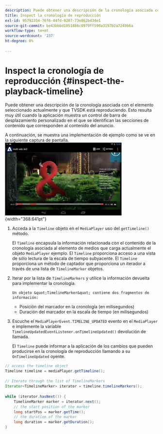 ```yaml
---
description: Puede obtener una descripción de la cronología asociada con el elemento seleccionado actualmente y que TVSDK está reproduciendo. Esto resulta muy útil cuando la aplicación muestra un control de barra de desplazamiento personalizado en el que se identifican las secciones de contenido que corresponden al contenido del anuncio.
title: Inspect la cronología de reproducción
exl-id: 95792354-76f6-44fd-9207-73e862b434e1
source-git-commit: be43bbbd1051886c8979ff590a3197b2a7249b6a
workflow-type: tm+mt
source-wordcount: '237'
ht-degree: 0%

---
```


# Inspect la cronología de reproducción {#inspect-the-playback-timeline}

Puede obtener una descripción de la cronología asociada con el elemento seleccionado actualmente y que TVSDK está reproduciendo. Esto resulta muy útil cuando la aplicación muestra un control de barra de desplazamiento personalizado en el que se identifican las secciones de contenido que corresponden al contenido del anuncio.

A continuación, se muestra una implementación de ejemplo como se ve en la siguiente captura de pantalla.  ![](assets/inspect-playback.jpg){width="368.641pt"}

1. Acceda a la `Timeline` objeto en el `MediaPlayer` uso del `getTimeline()` método.

   El `Timeline` encapsula la información relacionada con el contenido de la cronología asociada al elemento de medios que carga actualmente el objeto `MediaPlayer` ejemplo. El `Timeline` proporciona acceso a una vista de sólo lectura de la escala de tiempo subyacente. El `Timeline` proporciona un método de captador que proporciona un iterador a través de una lista de `TimelineMarker` objetos.

1. Iterar por la lista de `TimelineMarkers` y utilice la información devuelta para implementar la cronología.

       Un objeto &quot;TimelineMarker&quot; contiene dos fragmentos de información:
   
   * Posición del marcador en la cronología (en milisegundos)
   * Duración del marcador en la escala de tiempo (en milisegundos)

1. Escuche el `MediaPlayerEvent.TIMELINE_UPDATED` evento en el `MediaPlayer` e implemente la variable `TimelineUpdatedEventListener.onTimelineUpdated()` devolución de llamada.

   El `Timeline` puede informar a la aplicación de los cambios que pueden producirse en la cronología de reproducción llamando a su `OnTimelineUpdated` oyente.

```java
// access the timeline object 
Timeline timeline = mediaPlayer.getTimeline(); 
 
// Iterate through the list of TimelineMarkers 
Iterator<TimelineMarker> iterator = timeline.timelineMarkers(); 
 
while (iterator.hasNext()) { 
    TimelineMarker marker = iterator.next(); 
    // the start position of the marker 
    long startPos = marker.getTime(); 
    // the duration of the marker 
    long duration = marker.getDuration(); 
}
```
